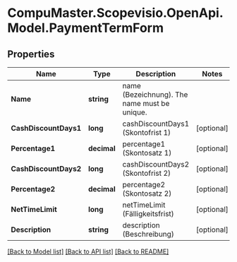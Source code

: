 
# CompuMaster.Scopevisio.OpenApi.Model.PaymentTermForm

## Properties

Name | Type | Description | Notes
------------ | ------------- | ------------- | -------------
**Name** | **string** | name (Bezeichnung). The name must be unique. | 
**CashDiscountDays1** | **long** | cashDiscountDays1 (Skontofrist 1) | [optional] 
**Percentage1** | **decimal** | percentage1 (Skontosatz 1) | [optional] 
**CashDiscountDays2** | **long** | cashDiscountDays2 (Skontofrist 2) | [optional] 
**Percentage2** | **decimal** | percentage2 (Skontosatz 2) | [optional] 
**NetTimeLimit** | **long** | netTimeLimit (Fälligkeitsfrist) | [optional] 
**Description** | **string** | description (Beschreibung) | [optional] 

[[Back to Model list]](../README.md#documentation-for-models)
[[Back to API list]](../README.md#documentation-for-api-endpoints)
[[Back to README]](../README.md)

